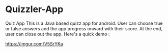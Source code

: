 # Quizzler-App
Quiz App
This is a Java based  quizz app for android. User can choose true or false answers and the app progress onward with their score. At the end, user can close out the app.
 Here's a quick demo :
 
https://imgur.com/V5SrYKa
